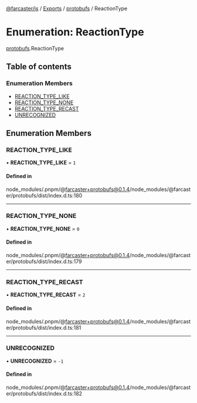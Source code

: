 [@farcaster/js](../README.md) / [Exports](../modules.md) / [protobufs](../modules/protobufs.md) / ReactionType

# Enumeration: ReactionType

[protobufs](../modules/protobufs.md).ReactionType

## Table of contents

### Enumeration Members

- [REACTION\_TYPE\_LIKE](protobufs.ReactionType.md#reaction_type_like)
- [REACTION\_TYPE\_NONE](protobufs.ReactionType.md#reaction_type_none)
- [REACTION\_TYPE\_RECAST](protobufs.ReactionType.md#reaction_type_recast)
- [UNRECOGNIZED](protobufs.ReactionType.md#unrecognized)

## Enumeration Members

### REACTION\_TYPE\_LIKE

• **REACTION\_TYPE\_LIKE** = ``1``

#### Defined in

node_modules/.pnpm/@farcaster+protobufs@0.1.4/node_modules/@farcaster/protobufs/dist/index.d.ts:180

___

### REACTION\_TYPE\_NONE

• **REACTION\_TYPE\_NONE** = ``0``

#### Defined in

node_modules/.pnpm/@farcaster+protobufs@0.1.4/node_modules/@farcaster/protobufs/dist/index.d.ts:179

___

### REACTION\_TYPE\_RECAST

• **REACTION\_TYPE\_RECAST** = ``2``

#### Defined in

node_modules/.pnpm/@farcaster+protobufs@0.1.4/node_modules/@farcaster/protobufs/dist/index.d.ts:181

___

### UNRECOGNIZED

• **UNRECOGNIZED** = ``-1``

#### Defined in

node_modules/.pnpm/@farcaster+protobufs@0.1.4/node_modules/@farcaster/protobufs/dist/index.d.ts:182
